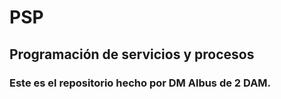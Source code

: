# PSP
## Programación de servicios y procesos
### Este es el repositorio hecho por DM Albus de 2 DAM.
